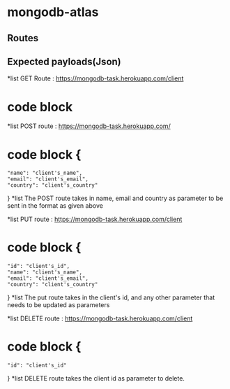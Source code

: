 # mongodb-atlas

## Routes
## Expected payloads(Json)

*list GET Route : https://mongodb-task.herokuapp.com/client
# code block  

*list POST route : https://mongodb-task.herokuapp.com/
# code block {
    "name": "client's_name",
    "email": "client's_email",
    "country": "client's_country"
}
*list The POST route takes in name, email and country as parameter to be sent in the format as given above

*list PUT route : https://mongodb-task.herokuapp.com/client
# code block {
    "id": "client's_id",
    "name": "client's_name",
    "email": "client's_email",
    "country": "client's_country"
}
*list The put route takes in the client's id, and any other parameter that needs to be updated as parameters

*list DELETE route : https://mongodb-task.herokuapp.com/client
# code block {
    "id": "client's_id"
}
*list DELETE route takes the client id as parameter to delete.
